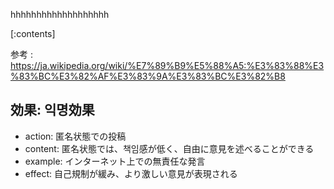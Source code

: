 

hhhhhhhhhhhhhhhhhhh
    
[:contents]

参考 : https://ja.wikipedia.org/wiki/%E7%89%B9%E5%88%A5:%E3%83%88%E3%83%BC%E3%82%AF%E3%83%9A%E3%83%BC%E3%82%B8

## 効果: 익명効果
- action: 匿名状態での投稿
- content: 匿名状態では、책임感が低く、自由に意見を述べることができる
- example: インターネット上での無責任な発言
- effect: 自己規制が緩み、より激しい意見が表現される

    